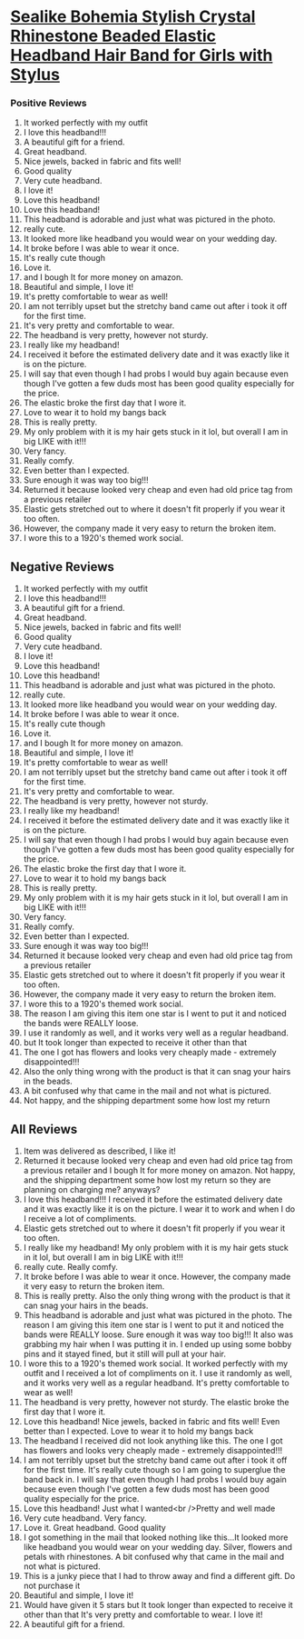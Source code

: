 # [Sealike Bohemia Stylish Crystal Rhinestone Beaded Elastic Headband Hair Band for Girls with Stylus](https://products.checkmycream.com/products/Sealike-Bohemia-Stylish-Crystal-Rhinestone-Beaded-Elastic-Headband-Hair-Band-for-Girls-with-Stylus.html)

### Positive Reviews

<ol>
      <li>It worked perfectly with my outfit</li>
      <li>I love this headband!!!</li>
      <li>A beautiful gift for a friend.</li>
      <li>Great headband.</li>
      <li>Nice jewels, backed in fabric and fits well!  </li>
      <li>Good quality</li>
      <li>Very cute headband.</li>
      <li>I love it!</li>
      <li>Love this headband!</li>
      <li>Love this headband!  </li>
      <li>This headband is adorable and just what was pictured in the photo.</li>
      <li>really cute.</li>
      <li>It looked more like headband you would wear on your wedding day.  </li>
      <li>It broke before I was able to wear it once.  </li>
      <li>It&#x27;s really cute though</li>
      <li>Love it.</li>
      <li>and  I bough It for more money on amazon.</li>
      <li>Beautiful and simple, I love it!</li>
      <li>It&#x27;s pretty comfortable to wear as well!</li>
      <li>I am not terribly upset but the stretchy band came out after i took it off for the first time.</li>
      <li>It&#x27;s very pretty and comfortable to wear.</li>
      <li>The headband is very pretty, however not sturdy.</li>
      <li>I really like my headband!  </li>
      <li>I received it before the estimated delivery date and it was exactly like it is on the picture.</li>
      <li>I will say that even though I had probs I would buy again because even though I&#x27;ve gotten a few duds most has been good quality especially for the price.</li>
      <li>The elastic broke the first day that I wore it.</li>
      <li>Love to wear it to hold my bangs back</li>
      <li>This is really pretty.</li>
      <li>My only problem with it is my hair gets stuck in it lol, but overall I am in big LIKE with it!!!</li>
      <li>Very fancy.</li>
      <li>Really comfy.</li>
      <li>Even better than I expected.  </li>
      <li>Sure enough it was way too big!!!</li>
      <li>Returned it because looked very cheap and even had old price tag from a previous retailer</li>
      <li>Elastic gets stretched out to where it doesn&#x27;t fit properly if you wear it too often.</li>
      <li>However, the company made it very easy to return the broken item.</li>
      <li>I wore this to a 1920&#x27;s themed work social.</li>
</ol>


<h2>Negative Reviews</h2>
<ol>
<li> It worked perfectly with my outfit</li>
<li> I love this headband!!!</li>
<li> A beautiful gift for a friend.</li>
<li> Great headband.</li>
<li> Nice jewels, backed in fabric and fits well!  </li>
<li> Good quality</li>
<li> Very cute headband.</li>
<li> I love it!</li>
<li> Love this headband!</li>
<li> Love this headband!  </li>
<li> This headband is adorable and just what was pictured in the photo.</li>
<li> really cute.</li>
<li> It looked more like headband you would wear on your wedding day.  </li>
<li> It broke before I was able to wear it once.  </li>
<li> It&#x27;s really cute though</li>
<li> Love it.</li>
<li> and  I bough It for more money on amazon.</li>
<li> Beautiful and simple, I love it!</li>
<li> It&#x27;s pretty comfortable to wear as well!</li>
<li> I am not terribly upset but the stretchy band came out after i took it off for the first time.</li>
<li> It&#x27;s very pretty and comfortable to wear.</li>
<li> The headband is very pretty, however not sturdy.</li>
<li> I really like my headband!  </li>
<li> I received it before the estimated delivery date and it was exactly like it is on the picture.</li>
<li> I will say that even though I had probs I would buy again because even though I&#x27;ve gotten a few duds most has been good quality especially for the price.</li>
<li> The elastic broke the first day that I wore it.</li>
<li> Love to wear it to hold my bangs back</li>
<li> This is really pretty.</li>
<li> My only problem with it is my hair gets stuck in it lol, but overall I am in big LIKE with it!!!</li>
<li> Very fancy.</li>
<li> Really comfy.</li>
<li> Even better than I expected.  </li>
<li> Sure enough it was way too big!!!</li>
<li> Returned it because looked very cheap and even had old price tag from a previous retailer</li>
<li> Elastic gets stretched out to where it doesn&#x27;t fit properly if you wear it too often.</li>
<li> However, the company made it very easy to return the broken item.</li>
<li> I wore this to a 1920&#x27;s themed work social.</li>
<li> The reason I am giving this item one star is I went to put it and noticed the bands were REALLY loose.</li>
<li> I use it randomly as well, and it works very well as a regular headband.</li>
<li> but It took longer than expected to receive it other than that</li>
<li> The one I got has flowers and looks very cheaply made - extremely disappointed!!!</li>
<li> Also the only thing wrong with the product is that it can snag your hairs in the beads.</li>
<li> A bit confused why that came in the mail and not what is pictured.</li>
<li> Not happy, and the shipping department some how lost my return</li>
</ol>

<h2>All Reviews</h2>

<ol>
    <li> Item was delivered as described, I like it!</li>
    <li> Returned it because looked very cheap and even had old price tag from a previous retailer and  I bough It for more money on amazon. Not happy, and the shipping department some how lost my return so they are planning on charging me? anyways?</li>
    <li> I love this headband!!! I received it before the estimated delivery date and it was exactly like it is on the picture. I wear it to work and when I do I receive a lot of compliments.</li>
    <li> Elastic gets stretched out to where it doesn&#x27;t fit properly if you wear it too often.</li>
    <li> I really like my headband!  My only problem with it is my hair gets stuck in it lol, but overall I am in big LIKE with it!!!</li>
    <li> really cute. Really comfy.</li>
    <li> It broke before I was able to wear it once.  However, the company made it very easy to return the broken item.</li>
    <li> This is really pretty. Also the only thing wrong with the product is that it can snag your hairs in the beads.</li>
    <li> This headband is adorable and just what was pictured in the photo. The reason I am giving this item one star is I went to put it and noticed the bands were REALLY loose. Sure enough it was way too big!!! It also was grabbing my hair when I was putting it in. I ended up using some bobby pins and it stayed fined, but it still will pull at your hair.</li>
    <li> I wore this to a 1920&#x27;s themed work social. It worked perfectly with my outfit and I received a lot of compliments on it. I use it randomly as well, and it works very well as a regular headband. It&#x27;s pretty comfortable to wear as well!</li>
    <li> The headband is very pretty, however not sturdy. The elastic broke the first day that I wore it.</li>
    <li> Love this headband!  Nice jewels, backed in fabric and fits well!  Even better than I expected.  Love to wear it to hold my bangs back</li>
    <li> The headband I received did not look anything like this. The one I got has flowers and looks very cheaply made - extremely disappointed!!!</li>
    <li> I am not terribly upset but the stretchy band came out after i took it off for the first time. It&#x27;s really cute though so I am going to superglue the band back in. I will say that even though I had probs I would buy again because even though I&#x27;ve gotten a few duds most has been good quality especially for the price.</li>
    <li> Love this headband! Just what I wanted&lt;br /&gt;Pretty and well made</li>
    <li> Very cute headband. Very fancy.</li>
    <li> Love it. Great headband. Good quality</li>
    <li> I got something in the mail that looked nothing like this...It looked more like headband you would wear on your wedding day.  Silver, flowers and petals with rhinestones.  A bit confused why that came in the mail and not what is pictured.</li>
    <li> This is a junky piece that I had to throw away and find a different gift. Do not purchase it</li>
    <li> Beautiful and simple, I love it!</li>
    <li> Would have given it 5 stars but It took longer than expected to receive it other than that It&#x27;s very pretty and comfortable to wear. I love it!</li>
    <li> A beautiful gift for a friend.</li>
</ol>




